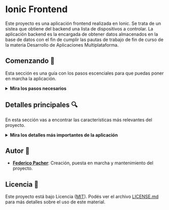 
Ionic Frontend
==============


Este proyecto es una aplicación frontend realizada en Ionic. Se trata de un sistea que obtiene del backend una lista de dispositivos a controlar. La aplicación backend es la encargada de obtener datos almacenados en la base de datos con el fin de cumplir las pautas de trabajo de fin de curso de la materia Desarrollo de Aplicaciones Multiplataforma.

## Comenzando 🚀

Esta sección es una guía con los pasos escenciales para que puedas poner en marcha la aplicación.

<details><summary><b>Mira los pasos necesarios</b></summary><br>


### Descargar el código

Para descargar el código, lo más conveniente es que realices un `fork` de este proyecto a tu cuenta personal haciendo click en [este link](https://github.com/fedepacher/Ionic-Login/tree/develop_daw/fork). Una vez que ya tengas el fork a tu cuenta, descargalo con este comando (acordate de poner tu usuario en el link):

```
git clone https://github.com/USER/APIRest-DAM.git
```

> En caso que no tengas una cuenta en Github podes clonar directamente este repo.


### Instalar las dependencias

Para correr este proyecto es necesario que instales los modulos de `Ionic`.

Debes correr el siguiente comando dentro de la carpeta Ionic-Login.

$ ng add @ionic/angular 

Se instalaran todos los modulos que se utilizaron para realizar este trabajo.

### Ejecutar la aplicación

Para ejecutar la aplicación tenes que correr el comando `ionic serve` desde la raíz del proyecto para verlo es su version web. De lo contrario podes correr el comando `ionic serve --lab` para poder verlo como un dispositivo movil y web.

En el caso de que no se abra automaticamente el servicio web, lo podes accededer desde [localhost:8100/](http://localhost:8100/).
En el caso que se este ejecutando como una aplicacion para dispositivos moviles lo podes accededer desde [localhost:8200/](http://localhost:8200/).


</details>


## Detalles principales 🔍

En esta sección vas a encontrar las características más relevantes del proyecto.

<details><summary><b>Mira los detalles más importantes de la aplicación</b></summary><br>
<br>

### Arquitectura de la aplicación

La aplicacion consiste en tomar de una base de datos una lista de sensores y mostrarlo en pantalla con su respectivo nombre y ubicacion.

![architecture](src/assets/images/main_page.png)

Cada dispositivo al ser presionado abre una pantalla con informacion del valor que posee cada sensor. 

![architecture](src/assets/images/device_page.png)

El boton `Open Valve` permite abrir y cerrar una electrovalvula asociada a cada sensor. Cuando se produce el cierre o apertura de la electrovalvula se informa al usuario con una notificacion tipo `alert` en la pantalla y se inserta un log en la base de datos. Por cada cierre de electrovalvula se inserta en la base de datos una nueva medicion del sensor. 

El boton `Messure Info` provee informacion al usuario de todas las mediciones que posee el sensor almacenadas en la base de datos. Esta informacion es mostrada al usuario en forma de tabla. 

![architecture](src/assets/images/messure_page.png)

Por ultimo, le boton `Spray Logs` muestra al usuario todos los logs que se han almacenado por cada dispositivo en la base de datos.

![architecture](src/assets/images/spray_page.png)


</details>


## Autor 👥

* **[Federico Pacher](https://github.com/fedepacher)**: Creación, puesta en marcha y mantenimiento del proyecto.

## Licencia 📄

Este proyecto está bajo Licencia ([MIT](https://choosealicense.com/licenses/mit/)). Podés ver el archivo [LICENSE.md](LICENSE.md) para más detalles sobre el uso de este material.
